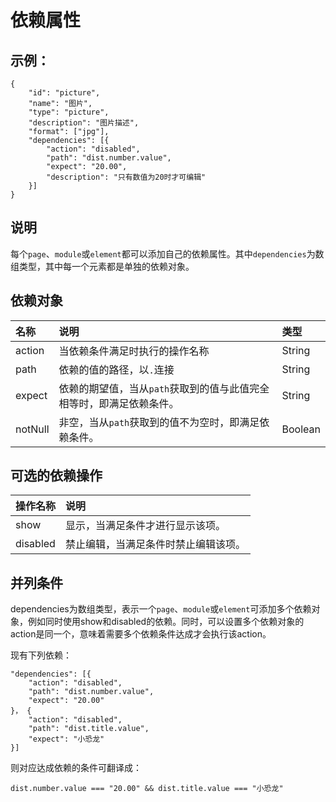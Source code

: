# 依赖属性

## 示例：

```
{
    "id": "picture",
    "name": "图片",
    "type": "picture",
    "description": "图片描述",
    "format": ["jpg"],
    "dependencies": [{
        "action": "disabled",
        "path": "dist.number.value",
        "expect": "20.00",
        "description": "只有数值为20时才可编辑"
    }]
}
```

## 说明

每个`page`、`module`或`element`都可以添加自己的依赖属性。其中`dependencies`为数组类型，其中每一个元素都是单独的依赖对象。

## 依赖对象

名称 | 说明 | 类型
:--- | :--- | :---
action | 当依赖条件满足时执行的操作名称 | String
path | 依赖的值的路径，以`.`连接 | String
expect | 依赖的期望值，当从`path`获取到的值与此值完全相等时，即满足依赖条件。 | String
notNull | 非空，当从`path`获取到的值不为空时，即满足依赖条件。 | Boolean

## 可选的依赖操作

操作名称 |  说明
:---    | :---
show    |  显示，当满足条件才进行显示该项。
disabled |  禁止编辑，当满足条件时禁止编辑该项。

## 并列条件

dependencies为数组类型，表示一个`page`、`module`或`element`可添加多个依赖对象，例如同时使用show和disabled的依赖。同时，可以设置多个依赖对象的action是同一个，意味着需要多个依赖条件达成才会执行该action。

现有下列依赖：

```
"dependencies": [{
    "action": "disabled",
    "path": "dist.number.value",
    "expect": "20.00"
}， {
    "action": "disabled",
    "path": "dist.title.value",
    "expect": "小恐龙"
}]
```

则对应达成依赖的条件可翻译成：

```
dist.number.value === "20.00" && dist.title.value === "小恐龙"
```